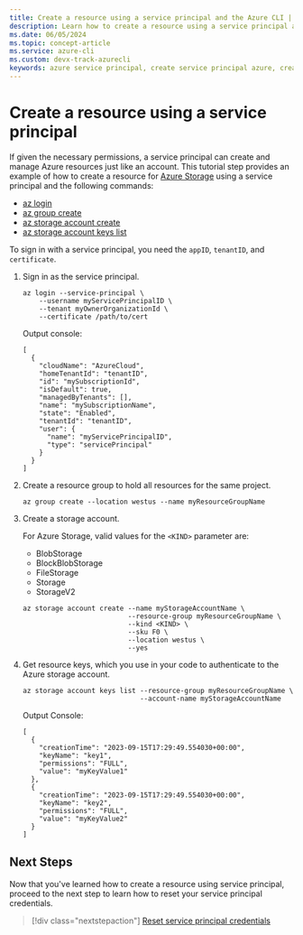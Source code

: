 ```yaml
---
title: Create a resource using a service principal and the Azure CLI | Microsoft Docs
description: Learn how to create a resource using a service principal and the Azure CLI.
ms.date: 06/05/2024
ms.topic: concept-article
ms.service: azure-cli
ms.custom: devx-track-azurecli
keywords: azure service principal, create service principal azure, create service principal azure cli
---
```


# Create a resource using a service principal

If given the necessary permissions, a service principal can create and manage Azure resources just like an account. This tutorial step provides an example of how to create a resource for [Azure Storage](/azure/storage/) using a service principal and the following commands:

* [az login](/cli/azure/reference-index#az-login)
* [az group create](/cli/azure/group#az-group-create)
* [az storage account create](/cli/azure/storage/account#az-storage-account-create)
* [az storage account keys list](/cli/azure/storage/account/keys#az-storage-account-keys-list)

To sign in with a service principal, you need the `appID`, `tenantID`, and `certificate`.

1. Sign in as the service principal.

    ```azurecli-interactive
    az login --service-principal \
        --username myServicePrincipalID \
        --tenant myOwnerOrganizationId \
        --certificate /path/to/cert
    ```

    Output console:

    ```output
    [
      {
        "cloudName": "AzureCloud",
        "homeTenantId": "tenantID",
        "id": "mySubscriptionId",
        "isDefault": true,
        "managedByTenants": [],
        "name": "mySubscriptionName",
        "state": "Enabled",
        "tenantId": "tenantID",
        "user": {
          "name": "myServicePrincipalID",
          "type": "servicePrincipal"
        }
      }
    ]
    ```

1. Create a resource group to hold all resources for the same project.

    ```azurecli-interactive
    az group create --location westus --name myResourceGroupName
    ```

1. Create a storage account.

    For Azure Storage, valid values for the `<KIND>` parameter are:

    * BlobStorage
    * BlockBlobStorage
    * FileStorage
    * Storage
    * StorageV2

    ```azurecli-interactive
    az storage account create --name myStorageAccountName \
                              --resource-group myResourceGroupName \
                              --kind <KIND> \
                              --sku F0 \
                              --location westus \
                              --yes
    ```

1. Get resource keys, which you use in your code to authenticate to the Azure storage account.

    ```azurecli-interactive
    az storage account keys list --resource-group myResourceGroupName \
                                 --account-name myStorageAccountName
    ```

    Output Console:

    ```output
    [
      {
        "creationTime": "2023-09-15T17:29:49.554030+00:00",
        "keyName": "key1",
        "permissions": "FULL",
        "value": "myKeyValue1"
      },
      {
        "creationTime": "2023-09-15T17:29:49.554030+00:00",
        "keyName": "key2",
        "permissions": "FULL",
        "value": "myKeyValue2"
      }
    ]
    ```

## Next Steps

Now that you've learned how to create a resource using service principal, proceed to the next step to learn how to reset your service principal credentials.

> [!div class="nextstepaction"]
> [Reset service principal credentials](./azure-cli-sp-tutorial-7.md)
